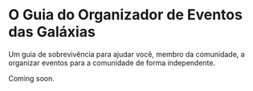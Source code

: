 # O Guia do Organizador de Eventos das Galáxias
Um guia de sobrevivência para ajudar você, membro da comunidade, a organizar eventos para a comunidade de forma independente.

Coming soon.
